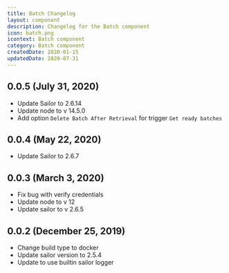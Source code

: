 ```yaml
---
title: Batch Changelog
layout: component
description: Changelog for the Batch component
icon: batch.png
icontext: Batch component
category: Batch component
createdDate: 2020-01-15
updatedDate: 2020-07-31
---
```


## 0.0.5 (July 31, 2020)

* Update Sailor to 2.6.14
* Update node to v 14.5.0
* Add option `Delete Batch After Retrieval` for trigger `Get ready batches`

## 0.0.4 (May 22, 2020)

* Update Sailor to 2.6.7

## 0.0.3 (March 3, 2020)

* Fix bug with verify credentials
* Update node to v 12
* Update sailor to v 2.6.5

## 0.0.2 (December 25, 2019)

* Change build type to docker
* Update sailor version to 2.5.4
* Update to use builtin sailor logger
